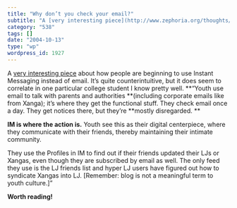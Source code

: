 ```yaml
---
title: "Why don’t you check your email?"
subtitle: "A [very interesting piece](http://www.zephoria.org/thoughts/archives/2004/10/10/a_culture_of_feeds_s..."
category: "538"
tags: []
date: "2004-10-13"
type: "wp"
wordpress_id: 1927
---
```

A [very interesting piece](http://www.zephoria.org/thoughts/archives/2004/10/10/a_culture_of_feeds_syndication_and_youth_culture.html) about how people are beginning to use Instant Messaging instead of email. It’s quite counterintuitive, but it does seem to correlate in one particular college student I know pretty well.
**“Youth use email to talk with parents and authorities **(including corporate emails like from Xanga); it’s where they get the functional stuff. They check email once a day. They get notices there, but they’re **mostly disregarded. **

**IM is where the action is.** Youth see this as their digital centerpiece, where they communicate with their friends, thereby maintaining their intimate community. 

They use the Profiles in IM to find out if their friends updated their LJs or Xangas, even though they are subscribed by email as well. The only feed they use is the LJ friends list and hyper LJ users have figured out how to syndicate Xangas into LJ. [Remember: blog is not a meaningful term to youth culture.]”

**Worth reading!**